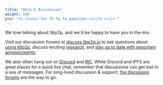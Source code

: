 ```yaml
---
title: "Help & Discussion"
weight: 100
pre: "<i class='fas fa-fw fa-question-circle'></i> "
---
```


We love talking about libp2p, and we'd be happy to have you in the mix.

Visit our discussion forums at [discuss.libp2p.io](https://discuss.libp2p.io) to ask questions about [using libp2p](https://discuss.libp2p.io/c/users), discuss exciting [research](https://discuss.libp2p.io/c/research), and [stay up to date with important announcments](https://discuss.libp2p.io/c/news). 

We also often hang out on [Discord](https://discord.com/channels/806902334369824788/942671304530747402) and [IRC](irc://irc.freenode.org/%23libp2p). While Discord and IPFS are great places for a quick live chat, remember that discussions can get lost in a sea of messages. For long-lived discussion & support, [the discussion forums](https://discuss.libp2p.io) are the way to go.
